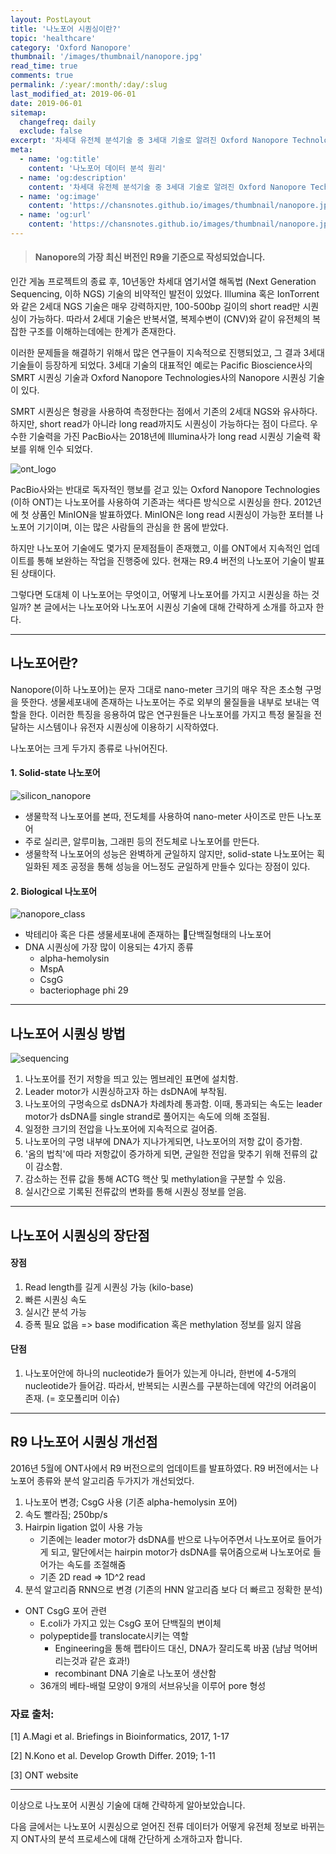 ```yaml
---
layout: PostLayout
title: '나노포어 시퀀싱이란?'
topic: 'healthcare'
category: 'Oxford Nanopore'
thumbnail: '/images/thumbnail/nanopore.jpg'
read_time: true
comments: true
permalink: /:year/:month/:day/:slug
last_modified_at: 2019-06-01
date: 2019-06-01
sitemap:
  changefreq: daily
  exclude: false
excerpt: '차세대 유전체 분석기술 중 3세대 기술로 알려진 Oxford Nanopore Technologies사의 나노포어 시퀀싱 기술에 대해 간단히 소개하는 글입니다.'
meta:
  - name: 'og:title'
    content: '나노포어 데이터 분석 원리'
  - name: 'og:description'
    content: '차세대 유전체 분석기술 중 3세대 기술로 알려진 Oxford Nanopore Technologies사의 나노포어 시퀀싱 데이터가 어떻게 저장되고 분석되는지에 대해 간단히 소개하는 글입니다.'
  - name: 'og:image'
    content: 'https://chansnotes.github.io/images/thumbnail/nanopore.jpg'
  - name: 'og:url'
    content: 'https://chansnotes.github.io/images/thumbnail/nanopore.jpg'
---
```


> #### Nanopore의 가장 최신 버전인 R9을 기준으로 작성되었습니다.

인간 게놈 프로젝트의 종료 후, 10년동안 차세대 염기서열 해독법 (Next Generation Sequencing, 이하 NGS) 기술의 비약적인 발전이 있었다.
Illumina 혹은 IonTorrent와 같은 2세대 NGS 기술은 매우 강력하지만, 100-500bp 길이의 short read만 시퀀싱이 가능하다.
따라서 2세대 기술은 반복서열, 복제수변이 (CNV)와 같이 유전체의 복잡한 구조를 이해하는데에는 한계가 존재한다.

이러한 문제들을 해결하기 위해서 많은 연구들이 지속적으로 진행되었고, 그 결과 3세대 기술들이 등장하게 되었다.
3세대 기술의 대표적인 예로는 Pacific Bioscience사의 SMRT 시퀀싱 기술과 Oxford Nanopore Technologies사의 Nanopore 시퀀싱 기술이 있다.

SMRT 시퀀싱은 형광을 사용하여 측정한다는 점에서 기존의 2세대 NGS와 유사하다. 하지만, short read가 아니라 long read까지도 시퀀싱이 가능하다는 점이 다르다.
우수한 기술력을 가진 PacBio사는 2018년에 Illumina사가 long read 시퀀싱 기술력 확보를 위해 인수 되었다.

![ont_logo](https://chansnotes.github.io/images/nanopore/ont_logo.png)

PacBio사와는 반대로 독자적인 행보를 걷고 있는 Oxford Nanopore Technologies (이하 ONT)는 나노포어를 사용하여 기존과는 색다른 방식으로 시퀀싱을 한다.
2012년에 첫 상품인 MinION을 발표하였다. MinION은 long read 시퀀싱이 가능한 포터블 나노포어 기기이며, 이는 많은 사람들의 관심을 한 몸에 받았다.

하지만 나노포어 기술에도 몇가지 문제점들이 존재했고, 이를 ONT에서 지속적인 업데이트를 통해 보완하는 작업을 진행중에 있다.
현재는 R9.4 버전의 나노포어 기술이 발표된 상태이다.

그렇다면 도대체 이 나노포어는 무엇이고, 어떻게 나노포어를 가지고 시퀀싱을 하는 것일까?
본 글에서는 나노포어와 나노포어 시퀀싱 기술에 대해 간략하게 소개를 하고자 한다.

---

## 나노포어란?

Nanopore(이하 나노포어)는 문자 그대로 nano-meter 크기의 매우 작은 초소형 구멍을 뜻한다.
생물세포내에 존재하는 나노포어는 주로 외부의 물질들을 내부로 보내는 역할을 한다.
이러한 특징을 응용하여 많은 연구원들은 나노포어를 가지고 특정 물질을 전달하는 시스템이나 유전자 시퀀싱에 이용하기 시작하였다.

나노포어는 크게 두가지 종류로 나뉘어진다.

#### 1. Solid-state 나노포어

![silicon_nanopore](https://chansnotes.github.io/images/nanopore/silicon_nanopore.jpg)

- 생물학적 나노포어를 본따, 전도체를 사용하여 nano-meter 사이즈로 만든 나노포어
- 주로 실리콘, 알루미늄, 그래핀 등의 전도체로 나노포어를 만든다.
- 생물학적 나노포어의 성능은 완벽하게 균일하지 않지만, solid-state 나노포어는 획일화된 제조 공정을 통해 성능을 어느정도 균일하게 만들수 있다는 장점이 있다.

#### 2. Biological 나노포어

![nanopore_class](https://chansnotes.github.io/images/nanopore/variety_of_nanopores.png)

- 박테리아 혹은 다른 생물세포내에 존재하는 단백질형태의 나노포어
- DNA 시퀀싱에 가장 많이 이용되는 4가지 종류
  - alpha-hemolysin
  - MspA
  - CsgG
  - bacteriophage phi 29

---

## 나노포어 시퀀싱 방법

![sequencing](https://chansnotes.github.io/images/nanopore/sequencing.jpg)

1. 나노포어를 전기 저항을 띄고 있는 멤브레인 표면에 설치함.
2. Leader motor가 시퀀싱하고자 하는 dsDNA에 부착됨.
3. 나노포어의 구멍속으로 dsDNA가 차례차례 통과함. 이때, 통과되는 속도는 leader motor가 dsDNA를 single strand로 풀어지는 속도에 의해 조절됨.
4. 일정한 크기의 전압을 나노포어에 지속적으로 걸어줌.
5. 나노포어의 구멍 내부에 DNA가 지나가게되면, 나노포어의 저항 값이 증가함.
6. '옴의 법칙'에 따라 저항값이 증가하게 되면, 균일한 전압을 맞추기 위해 전류의 값이 감소함.
7. 감소하는 전류 값을 통해 ACTG 핵산 및 methylation을 구분할 수 있음.
8. 실시간으로 기록된 전류값의 변화를 통해 시퀀싱 정보를 얻음.

---

## 나노포어 시퀀싱의 장단점

#### 장점

1. Read length를 길게 시퀀싱 가능 (kilo-base)
2. 빠른 시퀀싱 속도
3. 실시간 분석 가능
4. 증폭 필요 없음 => base modification 혹은 methylation 정보를 잃지 않음

#### 단점

1. 나노포어안에 하나의 nucleotide가 들어가 있는게 아니라, 한번에 4-5개의 nucleotide가 들어감.
   따라서, 반복되는 시퀀스를 구분하는데에 약간의 어려움이 존재. (= 호모폴리머 이슈)

---

## R9 나노포어 시퀀싱 개선점

2016년 5월에 ONT사에서 R9 버전으로의 업데이트를 발표하였다.
R9 버전에서는 나노포어 종류와 분석 알고리즘 두가지가 개선되었다.

1. 나노포어 변경; CsgG 사용 (기존 alpha-hemolysin 포어)
2. 속도 빨라짐; 250bp/s
3. Hairpin ligation 없이 사용 가능
   - 기존에는 leader motor가 dsDNA를 반으로 나누어주면서 나노포어로 들어가게 되고, 말단에서는 hairpin motor가 dsDNA를 묶어줌으로써 나노포어로 들어가는 속도를 조절해줌
   - 기존 2D read => 1D^2 read
4. 분석 알고리즘 RNN으로 변경 (기존의 HNN 알고리즘 보다 더 빠르고 정확한 분석)

- ONT CsgG 포어 관련
  - E.coli가 가지고 있는 CsgG 포어 단백질의 변이체
  - polypeptide를 translocate시키는 역할
    - Engineering을 통해 펩타이드 대신, DNA가 잘리도록 바꿈 (냠냠 먹어버리는것과 같은 효과!)
    - recombinant DNA 기술로 나노포어 생산함
  - 36개의 베타-배럴 모양이 9개의 서브유닛을 이루어 pore 형성

### 자료 출처:

[1] A.Magi et al. Briefings in Bioinformatics, 2017, 1-17

[2] N.Kono et al. Develop Growth Differ. 2019; 1-11

[3] ONT website

---

이상으로 나노포어 시퀀싱 기술에 대해 간략하게 알아보았습니다.

다음 글에서는 나노포어 시퀀싱으로 얻어진 전류 데이터가 어떻게 유전체 정보로 바뀌는지 ONT사의 분석 프로세스에 대해
간단하게 소개하고자 합니다.
